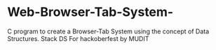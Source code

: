 # Web-Browser-Tab-System-
C program to create a Browser-Tab System using the concept of Data Structures. 
Stack DS
For hackoberfest by MUDIT
